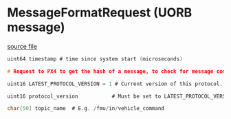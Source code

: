 # MessageFormatRequest (UORB message)

[source file](https://github.com/PX4/PX4-Autopilot/blob/release/1.15/msg/MessageFormatRequest.msg)

```c
uint64 timestamp # time since system start (microseconds)

# Request to PX4 to get the hash of a message, to check for message compatibility

uint16 LATEST_PROTOCOL_VERSION = 1 # Current version of this protocol. Increase this whenever the MessageFormatRequest or MessageFormatResponse changes.

uint16 protocol_version           # Must be set to LATEST_PROTOCOL_VERSION. Do not change this field, it must be the first field after the timestamp

char[50] topic_name  # E.g. /fmu/in/vehicle_command

```
